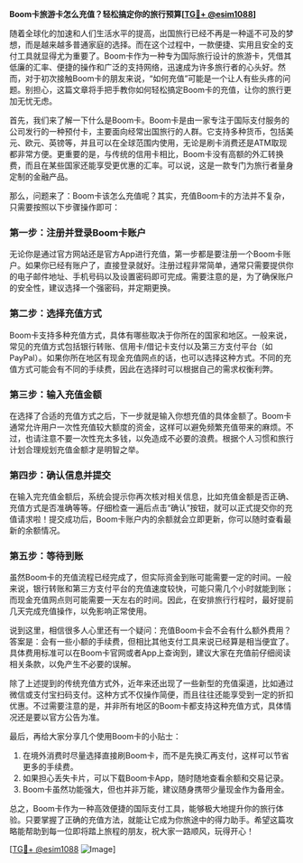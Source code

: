 **Boom卡旅游卡怎么充值？轻松搞定你的旅行预算[[TG💪+ @esim1088](https://t.me/s/esim1088)]**

随着全球化的加速和人们生活水平的提高，出国旅行已经不再是一种遥不可及的梦想，而是越来越多普通家庭的选择。而在这个过程中，一款便捷、实用且安全的支付工具就显得尤为重要了。Boom卡作为一种专为国际旅行设计的旅游卡，凭借其低廉的汇率、便捷的操作和广泛的支持网络，迅速成为许多旅行者的心头好。然而，对于初次接触Boom卡的朋友来说，“如何充值”可能是一个让人有些头疼的问题。别担心，这篇文章将手把手教你如何轻松搞定Boom卡的充值，让你的旅行更加无忧无虑。

首先，我们来了解一下什么是Boom卡。Boom卡是由一家专注于国际支付服务的公司发行的一种预付卡，主要面向经常出国旅行的人群。它支持多种货币，包括美元、欧元、英镑等，并且可以在全球范围内使用，无论是刷卡消费还是ATM取现都非常方便。更重要的是，与传统的信用卡相比，Boom卡没有高额的外汇转换费，而且在某些国家还能享受更优惠的汇率。可以说，这是一款专门为旅行者量身定制的金融产品。

那么，问题来了：Boom卡该怎么充值呢？其实，充值Boom卡的方法并不复杂，只需要按照以下步骤操作即可：

### **第一步：注册并登录Boom卡账户**
无论你是通过官方网站还是官方App进行充值，第一步都是要注册一个Boom卡账户。如果你已经有账户了，直接登录就好。注册过程非常简单，通常只需要提供你的电子邮件地址、手机号码以及设置密码即可完成。需要注意的是，为了确保账户的安全性，建议选择一个强密码，并定期更换。

### **第二步：选择充值方式**
Boom卡支持多种充值方式，具体有哪些取决于你所在的国家和地区。一般来说，常见的充值方式包括银行转账、信用卡/借记卡支付以及第三方支付平台（如PayPal）。如果你所在地区有现金充值网点的话，也可以选择这种方式。不同的充值方式可能会有不同的手续费，因此在选择时可以根据自己的需求权衡利弊。

### **第三步：输入充值金额**
在选择了合适的充值方式之后，下一步就是输入你想充值的具体金额了。Boom卡通常允许用户一次性充值较大额度的资金，这样可以避免频繁充值带来的麻烦。不过，也请注意不要一次性充太多钱，以免造成不必要的浪费。根据个人习惯和旅行计划合理规划充值金额才是明智之举。

### **第四步：确认信息并提交**
在输入完充值金额后，系统会提示你再次核对相关信息，比如充值金额是否正确、充值方式是否准确等等。仔细检查一遍后点击“确认”按钮，就可以正式提交你的充值请求啦！提交成功后，Boom卡账户内的余额就会立即更新，你可以随时查看最新的余额情况。

### **第五步：等待到账**
虽然Boom卡的充值流程已经完成了，但实际资金到账可能需要一定的时间。一般来说，银行转账和第三方支付平台的充值速度较快，可能只需几个小时就能到账；而现金充值网点则可能需要一天左右的时间。因此，在安排旅行行程时，最好提前几天完成充值操作，以免影响正常使用。

说到这里，相信很多人心里还有一个疑问：充值Boom卡会不会有什么额外费用？答案是：会有一些小额的手续费，但相比其他支付工具来说已经算是相当便宜了。具体费用标准可以在Boom卡官网或者App上查询到，建议大家在充值前仔细阅读相关条款，以免产生不必要的误解。

除了上述提到的传统充值方式外，近年来还出现了一些新型的充值渠道，比如通过微信或支付宝扫码支付。这种方式不仅操作简便，而且往往还能享受到一定的折扣优惠。不过需要注意的是，并非所有地区的Boom卡都支持这种充值方式，具体情况还是要以官方公告为准。

最后，再给大家分享几个使用Boom卡的小贴士：
1. 在境外消费时尽量选择直接刷Boom卡，而不是先换汇再支付，这样可以节省更多的手续费。
2. 如果担心丢失卡片，可以下载Boom卡App，随时随地查看余额和交易记录。
3. Boom卡虽然功能强大，但也并非万能，建议随身携带少量现金作为备用金。

总之，Boom卡作为一种高效便捷的国际支付工具，能够极大地提升你的旅行体验。只要掌握了正确的充值方法，就能让它成为你旅途中的得力助手。希望这篇攻略能帮助到每一位即将踏上旅程的朋友，祝大家一路顺风，玩得开心！

[[TG💪+ @esim1088](https://t.me/s/esim1088) ![Image](https://i.postimg.cc/4NQfJmqS/Snipaste-2025-05-13-00-14-12.png)]